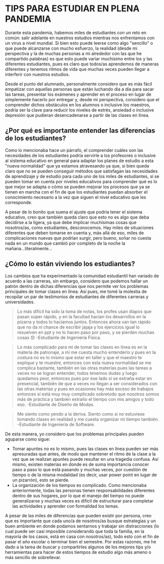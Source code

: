 # TIPS PARA ESTUDIAR EN PLENA PANDEMIA

Durante esta pandemia, habemos miles de estudiantes con un reto en común: salir adelante en nuestros estudios mientras nos enfrentamos con un virus a nivel mundial. Si bien esto puede leerse como algo "sencillo" o que puede alcanzarse con mucho esfuerzo, la realidad (desde mi perspectiva y la de muchas personas a mi alrededor con las que he compartido palabras) es que esto puede variar muchísimo entre los y las diferentes estudiantes, pues es claro que todos/as aprendemos de maneras diferentes y tenemos ritmos de vida que muchas veces pueden llegar a interferir con nuestros estudios.

Desde el punto del alumnado, personalmente considero que es más fácil empatizar con aquellas personas que están luchando día a día para sacar las tareas, presentar los exámenes y aprender en el proceso en lugar de simplemente hacerlo por entregar y, desde mi perspectiva, considero que el comprender dichos obstáculos en los alumnos o inclusive los maestros, podría ser la clave para reducir los niveles de estrés, ansiedad o inclusive depresión que pudieran desencadenarse a partir de las clases en línea.

## ¿Por qué es importante entender las diferencias de los estudiantes?

Como lo mencionaba hace un párrafo, el comprender cuáles son las necesidades de los estudiantes podría servirle a los profesores o inclusive al sistema educativo en general para adaptar los planes de estudio a esta "nueva normalidad" que ya estamos atravesando ya que, si bien queda claro que no se pueden conseguir métodos que satisfagan las necesidades de aprendizaje y de estudio para cada uno de los miles de estudiantes, sí se pueden tomar en cuenta por niveles educativos para comprender qué es lo que mejor se adapta o cómo se pueden mejorar los procesos que ya se tienen en marcha con el fin de que los estudiantes puedan absorber el conocimiento necesario a la vez que siguen el nivel educativo que les corresponde.

A pesar de lo bonito que suena el ajuste que podría tener el sistema educativo, creo que también queda claro que esto no es algo que deba decidirse a la ligera, ya que debe implicar muchísimas cosas que nosotros/as, como estudiantes, desconocemos. Hay miles de situaciones diferentes que deben tomarse en cuenta y, más allá de eso, miles de complicaciones nuevas que podrían surgir, pero bueno, soñar no cuesta nada en un mundo que cambió por completo de la noche la mañana...literalmente...

## ¿Cómo lo están viviendo los estudiantes?

Los cambios que ha experimentado la comunidad estudiantil han variado de acuerdo a las carreras, sin embargo, considero que podemos hallar un patrón dentro de dichas diferencias que nos permite ver los problemas principales de tomar clases en línea. Así pues, me tomé la molestia de recopilar un par de testimonios de estudiantes de diferentes carreras y universidades.

> Lo más difícil ha sido la toma de notas, los profes usan diapos que pasan súper rápido, y en la facultad hacían los desarrollos en la pizarra y todos lo hacíamos juntos. Entonces ahora van tan rápido que no da ni chance de escribir jajaja y los ejercicios igual lo resuelven en ppt y no lo hacen paso por paso, y se pierden muchas cosas 😞
> -Estudiante de Ingeniería Física.

> Lo más complicado para mí de tomar las clases en línea es en la materia de patronaje, a mí me cuesta mucho entenderlo y pues en la costura no es lo mismo que estar en taller y que el maestro te explique y te muestre, entonces con esta nueva normalidad se me complica bastante, también en las otras materias pues las tareas a veces no se logran entender, todos tenemos dudas y luego quedamos peor, entonces pues por ese lado sí se extraña estar en presencial, también de que a veces no llegan a ser considerados con las otras materias y pues en ocasiones hay más exceso de trabajos entonces sí está muy muy complicado sobretodo que nosotros somos más de práctica y también extraño el tiempo con mis amigos y todo eso.
> -Estudiante de Diseño de Modas.

> Me siento como yendo a la deriva. Siento como si no estuviese tomando clases en realidad y me cuesta organizar mi tiempo también.
> -Estudiante de Ingeniería de Software.

De esta manera, yo considero que los problemas principales pueden aguparse como sigue:
- Tomar apuntes no es lo mismo, pues las clases en línea pueden ser más apresuradas que antes, de modo que mantener el ritmo de la clase a la vez que se realizan apuntes puede resultar en una tragedia confusa. Así mismo, existen materias en donde es de suma importancia conocer paso a paso lo que está pasando y muchas veces, por cuestión de tiempo o de la misma modalidad (es decir, usar power point en lugar de un pizarrón), esto se pierde.
- La organización de los tiempos es complicado. Como mencionaba anteriormente, todas las personas tienen responsabilidades diferentes dentro de sus hogares, por lo que el manejo del tiempo no puede generalizarse y muchas veces es difícil de estructurar para completar las actividades y aprender con formalidad los temas.

A pesar de las miles de diferencias que pueden existir por persona, creo que es importante que cada uno/a de nosotros/as busque estrategias y un buen ambiente en donde podamos sentarnos y trabajar sin distracciones (lo cual puede ser casi imposible considerando que toda la familia, en la mayoría de los casos, está en casa con nosotros/as), todo esto con el fin de pasar el año escolar o terminar bien el semestre.
Por estas razones, me he dado a la tarea de buscar y compartirles algunos de los mejores tips y/o herramientas para hacer de estos tiempos de estudio algo más ameno o más sencillo de sobrellevar.